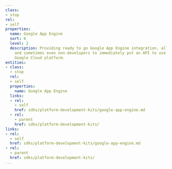 ```yaml
---
class:
- stop
rel:
- self
properties:
  name: Google App Engine
  sort: 6
  level: 2
  description: Providing ready to go Google App Engine integration, allowing developers,
    and sometimes even non-developers to immediately put an API to use through the
    Google Cloud platform.
entities:
- class:
  - stop
  rel:
  - self
  properties:
    name: Google App Engine
  links:
  - rel:
    - self
    href: sdks/platform-development-kits/google-app-engine.md
  - rel:
    - parent
    href: sdks/platform-development-kits/
links:
- rel:
  - self
  href: sdks/platform-development-kits/google-app-engine.md
- rel:
  - parent
  href: sdks/platform-development-kits/
...
```

